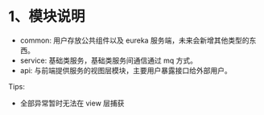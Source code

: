 # 1、模块说明

- common: 用户存放公共组件以及 eureka 服务端，未来会新增其他类型的东西。
- service: 基础类服务，基础类服务间通信通过 mq 方式。
- api: 与前端提供服务的视图层模块，主要用户暴露接口给外部用户。

Tips:

- 全部异常暂时无法在 view 层捕获
